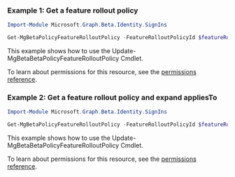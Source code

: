 ### Example 1: Get a feature rollout policy

```powershellImport-Module Microsoft.Graph.Beta.Identity.SignIns

Get-MgBetaPolicyFeatureRolloutPolicy -FeatureRolloutPolicyId $featureRolloutPolicyId
```
This example shows how to use the Update-MgBetaBetaPolicyFeatureRolloutPolicy Cmdlet.
To learn about permissions for this resource, see the [permissions reference](/graph/permissions-reference).

### Example 2: Get a feature rollout policy and expand appliesTo

```powershellImport-Module Microsoft.Graph.Beta.Identity.SignIns

Get-MgBetaPolicyFeatureRolloutPolicy -FeatureRolloutPolicyId $featureRolloutPolicyId -ExpandProperty "appliesTo"
```
This example shows how to use the Update-MgBetaBetaPolicyFeatureRolloutPolicy Cmdlet.
To learn about permissions for this resource, see the [permissions reference](/graph/permissions-reference).

